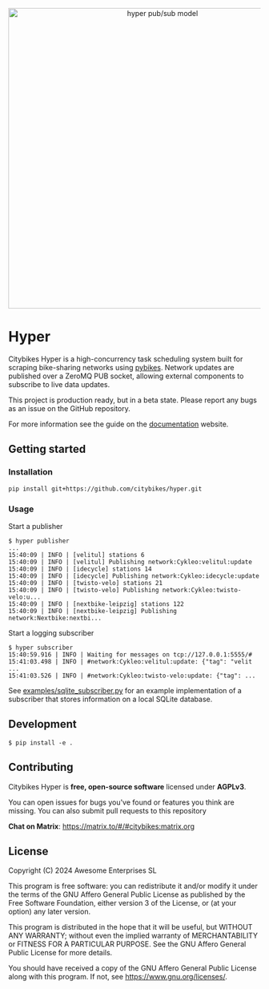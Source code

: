 <p align="center">
  <img alt="hyper pub/sub model" width="600px" src="https://github.com/user-attachments/assets/21557297-919e-464a-85e0-af4794a3066c"/>
</p>

# Hyper

Citybikes Hyper is a high-concurrency task scheduling system built for scraping
bike-sharing networks using [pybikes]. Network updates are published over a
ZeroMQ PUB socket, allowing external components to subscribe to live data
updates.

[pybikes]: /pybikes

This project is production ready, but in a beta state. Please report any bugs as an issue on the GitHub repository.

For more information see the guide on the [documentation](https://docs.citybik.es/hyper) website.

## Getting started

### Installation

```shell
pip install git+https://github.com/citybikes/hyper.git
```

### Usage

Start a publisher

```shell
$ hyper publisher
...
15:40:09 | INFO | [velitul] stations 6
15:40:09 | INFO | [velitul] Publishing network:Cykleo:velitul:update
15:40:09 | INFO | [idecycle] stations 14
15:40:09 | INFO | [idecycle] Publishing network:Cykleo:idecycle:update
15:40:09 | INFO | [twisto-velo] stations 21
15:40:09 | INFO | [twisto-velo] Publishing network:Cykleo:twisto-velo:u...
15:40:09 | INFO | [nextbike-leipzig] stations 122
15:40:09 | INFO | [nextbike-leipzig] Publishing network:Nextbike:nextbi...
```

Start a logging subscriber

```shell
$ hyper subscriber
15:40:59.916 | INFO | Waiting for messages on tcp://127.0.0.1:5555/#
15:41:03.498 | INFO | #network:Cykleo:velitul:update: {"tag": "velit ...
15:41:03.526 | INFO | #network:Cykleo:twisto-velo:update: {"tag": ...
```

See [examples/sqlite_subscriber.py] for an example implementation of a
subscriber that stores information on a local SQLite database.

[examples/sqlite_subscriber.py]: examples/sqlite_subscriber.py


## Development

```console
$ pip install -e .
```

## Contributing
Citybikes Hyper is **free, open-source software** licensed under **AGPLv3**.

You can open issues for bugs you've found or features you think are missing. You can also submit pull requests to this repository

**Chat on Matrix**: https://matrix.to/#/#citybikes:matrix.org

## License
Copyright (C) 2024 Awesome Enterprises SL

This program is free software: you can redistribute it and/or modify it under the terms of the GNU Affero General Public License as published by the Free Software Foundation, either version 3 of the License, or (at your option) any later version.

This program is distributed in the hope that it will be useful, but WITHOUT ANY WARRANTY; without even the implied warranty of MERCHANTABILITY or FITNESS FOR A PARTICULAR PURPOSE. See the GNU Affero General Public License for more details.

You should have received a copy of the GNU Affero General Public License along with this program. If not, see https://www.gnu.org/licenses/.

